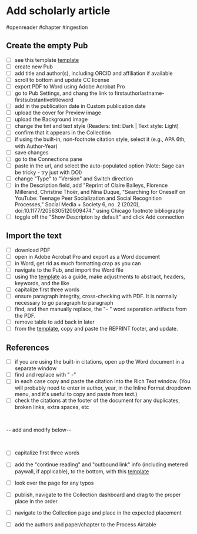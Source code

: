 # Add scholarly article

#openreader #chapter #ingestion

## Create the empty Pub

- [ ] see this template [template](https://www.mediastudies.press/pub/template-scholarly/draft)
- [ ] create new Pub
- [ ] add title and author(s), including ORCID and affiliation if available
- [ ] scroll to bottom and update CC license
- [ ] export PDF to Word using Adobe Acrobat Pro
- [ ] go to Pub Settings, and chang the link to firstauthorlastname-firstsubstantivetitleword
- [ ] add in the publication date in Custom publication date
- [ ] upload the cover for Preview image
- [ ] upload the Background image 
- [ ] change the tint and text style (Readers: tint: Dark | Text style: Light)
- [ ] confirm that it appears in the Collection 
- [ ] if using the built-in, non-footnote citation style, select it (e.g., APA 6th, with Author-Year)
- [ ] save changes
- [ ] go to the Connections pane
- [ ] paste in the url, and select the auto-populated option (Note: Sage can be tricky - try just with DOI)
- [ ] change "Type" to "Version" and Switch direction
- [ ] in the Description field, add "Reprint of Claire Balleys, Florence Millerand, Christine Thoër, and Nina Duque, "Searching for Oneself on YouTube: Teenage Peer Socialization and Social Recognition Processes," Social Media + Society 6, no. 2 (2020), doi:10.1177/2056305120909474." using Chicago footnote bibliography
- [ ] toggle off the "Show Descripton by default" and click Add connection

## Import the text

- [ ] download PDF
- [ ] open in Adobe Acrobat Pro and export as a Word document
- [ ] in Word, get rid as much formatting crap as you can
- [ ] navigate to the Pub, and import the Word file
- [ ] using the [template](https://www.mediastudies.press/pub/template-scholarly/draft) as a guide, make adjustments to abstract, headers, keywords, and the like
- [ ] capitalize first three words
- [ ] ensure paragraph integrity, cross-checking with PDF. It is normally necessary to go paragraph to paragraph
- [ ] find, and then manually replace, the "- " word separation artifacts from the PDF. 
- [ ] remove table to add back in later
- [ ] from the [template](https://www.mediastudies.press/pub/template-scholarly/draft), copy and paste the REPRINT footer, and update.

## References

- [ ] if you are using the built-in citations, open up the Word document in a separate window
- [ ] find and replace with " -" 
- [ ] in each case copy and paste the citation into the Rich Text window. (You will probably need to enter in author, year, in the Inline Format dropdown menu, and it's useful to copy and paste from text.)
- [ ] check the citations at the footer of the document for any duplicates, broken links, extra spaces, etc

<br>

-- add and modify below-- 

<br>

- [ ] capitalize first three words
- [ ] add the "continue reading" and "outbound link" info (including metered paywall, if applicable), to the bottom, with this [template](https://www.mediastudies.press/pub/authorlastname-firstsubstantivetitle/draft)













- [ ] look over the page for any typos
- [ ] publish, navigate to the Collection dashboard and drag to the proper place in the order
- [ ] navigate to the Collection page and place in the expected placement
- [ ] add the authors and paper/chapter to the Process Airtable